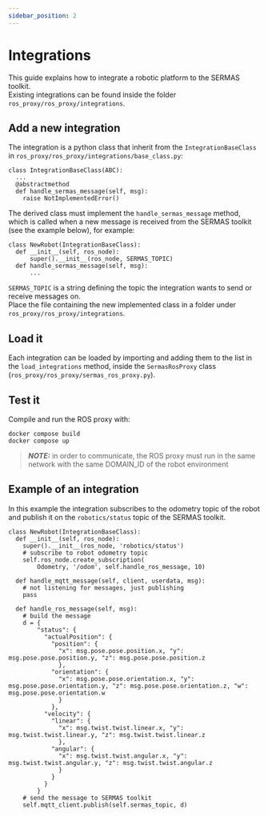 ```yaml
---
sidebar_position: 2
---
```


# Integrations

This guide explains how to integrate a robotic platform to the SERMAS toolkit.\
Existing integrations can be found inside the folder `ros_proxy/ros_proxy/integrations`.

## Add a new integration
The integration is a python class that inherit from the `IntegrationBaseClass` in `ros_proxy/ros_proxy/integrations/base_class.py`:

```
class IntegrationBaseClass(ABC):
  ...
  @abstractmethod
  def handle_sermas_message(self, msg):
    raise NotImplementedError()
```
The derived class must implement the `handle_sermas_message` method, which is called when a new message is received from the SERMAS toolkit (see the example below), for example:
```
class NewRobot(IntegrationBaseClass):
  def __init__(self, ros_node):
      super().__init__(ros_node, SERMAS_TOPIC)
  def handle_sermas_message(self, msg):
      ...
```
`SERMAS_TOPIC` is a string defining the topic the integration wants to send or receive messages on.\
Place the file containing the new implemented class in a folder under `ros_proxy/ros_proxy/integrations`.

## Load it
Each integration can be loaded by importing and adding them to the list in the `load_integrations` method, inside the `SermasRosProxy` class (`ros_proxy/ros_proxy/sermas_ros_proxy.py`).

## Test it
Compile and run the ROS proxy with:
```
docker compose build
docker compose up
```
> **_NOTE:_** in order to communicate, the ROS proxy must run in the same network with the same DOMAIN_ID of the robot environment

## Example of an integration
In this example the integration subscribes to the odometry topic of the robot and publish it on the `robotics/status` topic of the SERMAS toolkit.

```
class NewRobot(IntegrationBaseClass):
  def __init__(self, ros_node):
    super().__init__(ros_node, 'robotics/status')
    # subscribe to robot odometry topic
    self.ros_node.create_subscription(
        Odometry, '/odom', self.handle_ros_message, 10)

  def handle_mqtt_message(self, client, userdata, msg):
    # not listening for messages, just publishing
    pass

  def handle_ros_message(self, msg):
    # build the message
    d = { 
        "status": {
          "actualPosition": {
            "position": {
              "x": msg.pose.pose.position.x, "y": msg.pose.pose.position.y, "z": msg.pose.pose.position.z
              },
            "orientation": {
              "x": msg.pose.pose.orientation.x, "y": msg.pose.pose.orientation.y, "z": msg.pose.pose.orientation.z, "w": msg.pose.pose.orientation.w
              }
            },
          "velocity": {
            "linear": {
              "x": msg.twist.twist.linear.x, "y": msg.twist.twist.linear.y, "z": msg.twist.twist.linear.z
              },
            "angular": {
              "x": msg.twist.twist.angular.x, "y": msg.twist.twist.angular.y, "z": msg.twist.twist.angular.z
              }
            }
          }
        }
    # send the message to SERMAS toolkit
    self.mqtt_client.publish(self.sermas_topic, d)
```